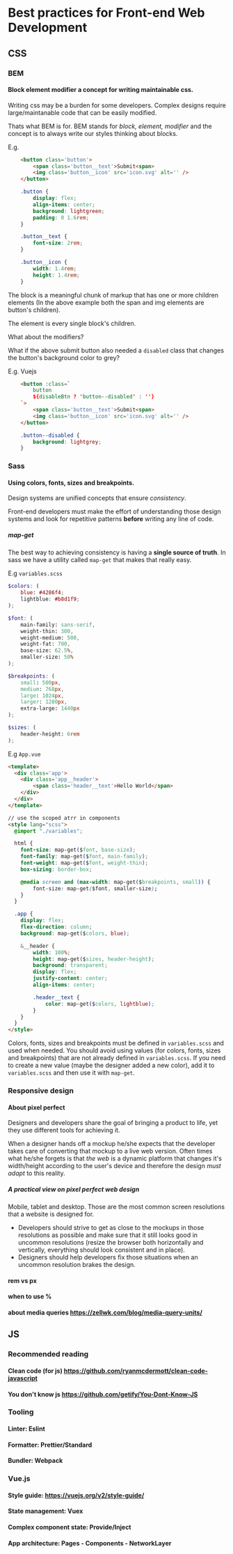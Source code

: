 # Best practices for Front-end Web Development

## CSS
### BEM
#### Block element modifier a concept for writing maintainable css.

Writing css may be a burden for some developers. Complex designs require large/maintanable code that can be easily modified.

Thats what BEM is for. BEM stands for *block, element, modifier* and the concept is to always write our styles thinking about blocks.

E.g.
```html
	<button class='button'>
		<span class='button__text'>Submit<span>
		<img class='button__icon' src='icon.svg' alt='' />
	</button>
```

```css
	.button {
		display: flex;
		align-items: center;
		background: lightgreen;
		padding: 0 1.6rem;
	}

	.button__text {
		font-size: 2rem;
	}

	.button__icon {
		width: 1.4rem;
		height: 1.4rem;
	}
```

The block is a meaningful chunk of markup that has one or more children elements (In the above example both the span and img elements are button's children).

The element is every single block's children.

What about the modifiers?

What if the above submit button also needed a `disabled` class that changes the button's background color to grey?

E.g. Vuejs
```html
	<button :class=`
		button 
		${disableBtn ? 'button--disabled' : ''}
	`>
		<span class='button__text'>Submit<span>
		<img class='button__icon' src='icon.svg' alt='' />
	</button>
```

```css
	.button--disabled {
		background: lightgrey;
	}
```

### Sass
#### Using colors, fonts, sizes and breakpoints.

Design systems are unified concepts that ensure *consistency*.

Front-end developers must make the effort of understanding those design systems and look for repetitive patterns **before** writing any line of code.

##### map-get

The best way to achieving consistency is having a **single source of truth**. In sass we have a utility called `map-get` that makes that really easy.

E.g `variables.scss`
```scss
$colors: (
	blue: #4286f4;
	lightblue: #b8d1f9;
);

$font: (
	main-family: sans-serif,	
	weight-thin: 300,
	weight-medium: 500,
	weight-fat: 700,
	base-size: 62.5%,
	smaller-size: 50%
);

$breakpoints: (
	small: 500px, 
	medium: 768px, 
	large: 1024px, 
	larger: 1280px, 
	extra-large: 1440px
);

$sizes: (
	header-height: 6rem
);
```

E.g `App.vue`
```html
<template>
  <div class='app'>
    <div class='app__header'>
    	<span class='header__text'>Hello World</span>
    </div>
  </div>
</template>

// use the scoped atrr in components
<style lang="scss">
  @import "./variables";

  html {
  	font-size: map-get($font, base-size);
    font-family: map-get($font, main-family);
    font-weight: map-get($font, weight-thin);
    box-sizing: border-box;

    @media screen and (max-width: map-get($breakpoints, small)) {
    	font-size: map-get($font, smaller-size);
    }
  }

  .app {
  	display: flex;
  	flex-direction: column;
  	background: map-get($colors, blue);

  	&__header {
  		width: 100%;
  		height: map-get($sizes, header-height);
  		background: transparent;
  		display: flex;
  		justify-content: center;
  		align-items: center;

  		.header__text {
  			color: map-get($colors, lightblue);
  		}
  	}
  }
</style>
```

Colors, fonts, sizes and breakpoints must be defined in `variables.scss` and used when needed. You should avoid using values (for colors, fonts, sizes and breakpoints) that are not already defined in `variables.scss`. If you need to create a new value (maybe the designer added a new color), add it to `variables.scss` and then use it with `map-get`.

### Responsive design
#### About pixel perfect  

Designers and developers share the goal of bringing a product to life, yet they use different tools for achieving it.

When a designer hands off a mockup he/she expects that the developer takes care of converting that mockup to a live web version. Often times what he/she forgets is that *the web* is a dynamic platform that changes it's width/height according to the user's device and therefore the design *must adapt* to this reality.

##### A practical view on pixel perfect web design

Mobile, tablet and desktop. Those are the most common screen resolutions that a website is designed for.
- Developers should strive to get as close to the mockups in those resolutions as possible and make sure that it still looks good in uncommon resolutions (resize the browser both horizontally and vertically, everything should look consistent and in place).
- Designers should help developers fix those situations when an uncommon resolution brakes the design.


#### rem vs px
#### when to use %
#### about media queries https://zellwk.com/blog/media-query-units/


## JS
### Recommended reading
#### Clean code (for js) https://github.com/ryanmcdermott/clean-code-javascript
#### You don't know js https://github.com/getify/You-Dont-Know-JS

### Tooling
#### Linter: Eslint
#### Formatter: Prettier/Standard
#### Bundler: Webpack

### Vue.js
#### Style guide: https://vuejs.org/v2/style-guide/
#### State management: Vuex
#### Complex component state: Provide/Inject
#### App architecture: Pages - Components - NetworkLayer


